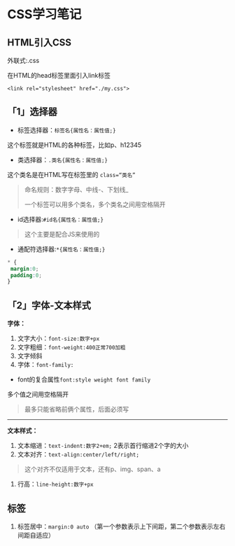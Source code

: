 # CSS学习笔记

## HTML引入CSS

外联式:.css

在HTML的head标签里面引入link标签

`<link rel="stylesheet" href="./my.css">`

## 「1」选择器

* 标签选择器：`标签名{属性名：属性值;}`

这个标签就是HTML的各种标签，比如p、h12345

* 类选择器：`.类名{属性名：属性值;}`

这个类名是在HTML写在标签里的 `class=“类名”`

> 命名规则：数字字母、中线-、下划线_
> 
> 一个标签可以用多个类名，多个类名之间用空格隔开

* id选择器:`#id名{属性名：属性值;}`

> 这个主要是配合JS来使用的

* 通配符选择器:`*{属性名：属性值;}`
```css
* {
 margin:0;
 padding:0;
}
```

## 「2」字体-文本样式

**字体：**
1. 文字大小：`font-size:数字+px`
2. 文字粗细：`font-weight:400正常700加粗`
3. 文字倾斜
4. 字体：`font-family:`

* font的复合属性`font:style weight font family` 

多个值之间用空格隔开

> 最多只能省略前俩个属性，后面必须写

---
**文本样式：**
1. 文本缩进：`text-indent:数字2+em;` 2表示首行缩进2个字的大小
2. 文本对齐：`text-align:center/left/right;`

>这个对齐不仅适用于文本，还有p、img、span、a

1. 行高：`line-height:数字+px`

## 标签

1. 标签居中：`margin:0 auto` （第一个参数表示上下间距，第二个参数表示左右间距自适应）